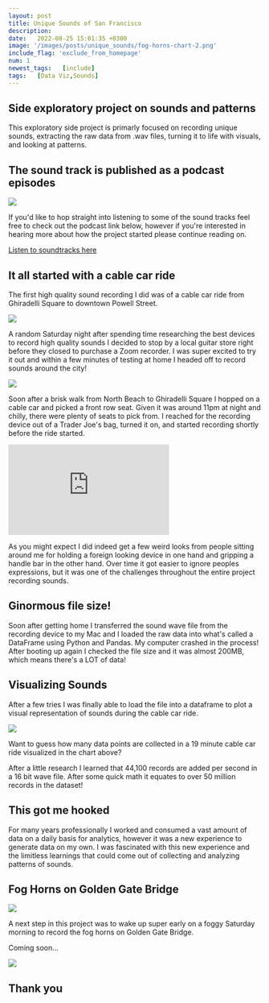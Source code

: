 ```yaml
---
layout: post
title: Unique Sounds of San Francisco
description: 
date:   2022-08-25 15:01:35 +0300
image: '/images/posts/unique_sounds/fog-horns-chart-2.png'
include_flag: 'exclude_from_homepage'
num: 1
newest_tags:   [include]
tags:   [Data Viz,Sounds]
---
```


## Side exploratory project on sounds and patterns
This exploratory side project is primarly focused on recording unique sounds, extracting the raw data from .wav files, turning it to life with visuals, and looking at patterns.  

## The sound track is published as a podcast episodes
![](/images/sounds/season-1-sounds-of-sanfrancisco_50.jpg) 

If you'd like to hop straight into listening to some of the sound tracks feel free to check out the podcast link below, however if you're interested in hearing more about how the project started please continue reading on.

[Listen to soundtracks here](https://open.spotify.com/show/42cRLn2YRwyLHiFRAHlSrw)

## It all started with a cable car ride
The first high quality sound recording I did was of a cable car ride from Ghiradelli Square to downtown Powell Street. 

![](/images/sounds/cable-car-ride-night.jpg)

A random Saturday night after spending time researching the best devices to record high quality sounds I decided to stop by a local guitar store right before they closed to purchase a Zoom recorder. I was super excited to try it out and within a few minutes of testing at home I headed off to record sounds around the city! 

![](/images/sounds/zoom-recorder.jpg)

Soon after a brisk walk from North Beach to Ghiradelli Square I hopped on a cable car and picked a front row seat. Given it was around 11pm at night and chilly, there were plenty of seats to pick from. I reached for the recording device out of a Trader Joe's bag, turned it on, and started recording shortly before the ride started. 

<iframe src="https://www.youtube.com/embed/B_cwgXwMzAk" width="320" height="180" frameborder="0" allow="autoplay; fullscreen" allowfullscreen></iframe>

As you might expect I did indeed get a few weird looks from people sitting around me for holding a foreign looking device in one hand and gripping a handle bar in the other hand. Over time it got easier to ignore peoples expressions, but it was one of the challenges throughout the entire project recording sounds.

## Ginormous file size!
Soon after getting home I transferred the sound wave file from the recording device to my Mac and I loaded the raw data into what's called a DataFrame using Python and Pandas. My computer crashed in the process! After booting up again I checked the file size and it was almost 200MB, which means there's a LOT of data! 

## Visualizing Sounds
After a few tries I was finally able to load the file into a dataframe to plot a visual representation of sounds during the cable car ride. 

![](/images/sounds/cable-car-ride.png)

Want to guess how many data points are collected in a 19 minute cable car ride visualized in the chart above?

After a little research I learned that 44,100 records are added per second in a 16 bit wave file. After some quick math it equates to over 50 million records in the dataset!

## This got me hooked
For many years professionally I worked and consumed a vast amount of data on a daily basis for analytics, however it was a new experience to generate data on my own. I was fascinated with this new experience and the limitless learnings that could come out of collecting and analyzing patterns of sounds.  

## Fog Horns on Golden Gate Bridge
![](/images/sounds/cable-car-ride.png) 

A next step in this project was to wake up super early on a foggy Saturday morning to record the fog horns on Golden Gate Bridge. 

Coming soon...

![](/images/sounds/fog-horns-chart-1.png)

## Thank you



